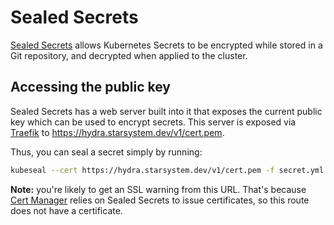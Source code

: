# Sealed Secrets

[Sealed Secrets](https://github.com/bitnami-labs/sealed-secrets) allows Kubernetes Secrets to be encrypted while stored in a Git repository, and decrypted when applied to the cluster.

## Accessing the public key

Sealed Secrets has a web server built into it that exposes the current public key which can be used to encrypt secrets.
This server is exposed via [Traefik](https://traefik.io) to https://hydra.starsystem.dev/v1/cert.pem.

Thus, you can seal a secret simply by running:
```bash
kubeseal --cert https://hydra.starsystem.dev/v1/cert.pem -f secret.yml -w sealed-secret.yml
```

**Note:** you're likely to get an SSL warning from this URL. That's because [Cert Manager](https://cert-manager.io) relies on Sealed Secrets to issue certificates, so this route does not have a certificate.
